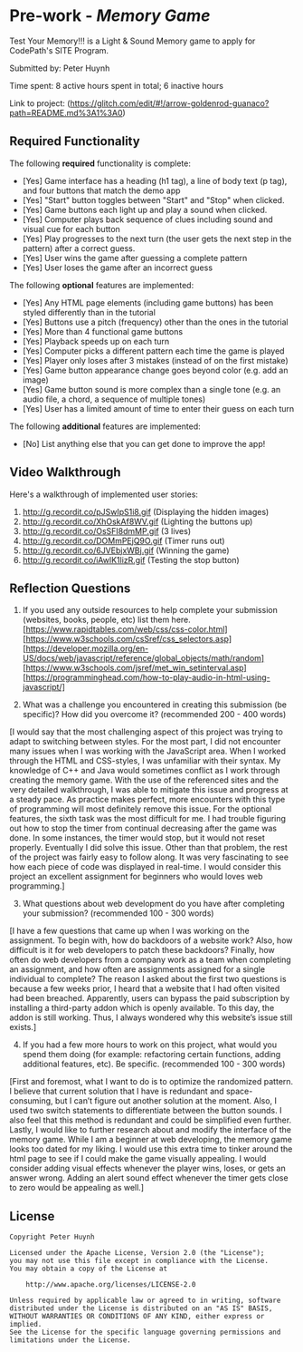 # Pre-work - *Memory Game*

Test Your Memory!!! is a Light & Sound Memory game to apply for CodePath's SITE Program. 

Submitted by: Peter Huynh

Time spent: 8 active hours spent in total; 6 inactive hours

Link to project: (https://glitch.com/edit/#!/arrow-goldenrod-guanaco?path=README.md%3A1%3A0)

## Required Functionality

The following **required** functionality is complete:

* [Yes] Game interface has a heading (h1 tag), a line of body text (p tag), and four buttons that match the demo app
* [Yes] "Start" button toggles between "Start" and "Stop" when clicked. 
* [Yes] Game buttons each light up and play a sound when clicked. 
* [Yes] Computer plays back sequence of clues including sound and visual cue for each button
* [Yes] Play progresses to the next turn (the user gets the next step in the pattern) after a correct guess. 
* [Yes] User wins the game after guessing a complete pattern
* [Yes] User loses the game after an incorrect guess

The following **optional** features are implemented:

* [Yes] Any HTML page elements (including game buttons) has been styled differently than in the tutorial
* [Yes] Buttons use a pitch (frequency) other than the ones in the tutorial
* [Yes] More than 4 functional game buttons
* [Yes] Playback speeds up on each turn
* [Yes] Computer picks a different pattern each time the game is played
* [Yes] Player only loses after 3 mistakes (instead of on the first mistake)
* [Yes] Game button appearance change goes beyond color (e.g. add an image)
* [Yes] Game button sound is more complex than a single tone (e.g. an audio file, a chord, a sequence of multiple tones)
* [Yes] User has a limited amount of time to enter their guess on each turn

The following **additional** features are implemented:

- [No] List anything else that you can get done to improve the app!

## Video Walkthrough

Here's a walkthrough of implemented user stories:
1. http://g.recordit.co/pJSwIpS1i8.gif (Displaying the hidden images)
2. http://g.recordit.co/XhOskAf8WV.gif (Lighting the buttons up)
3. http://g.recordit.co/OsSFI8dmMP.gif (3 lives)
4. http://g.recordit.co/DOMmPEjQ9O.gif (Timer runs out)
5. http://g.recordit.co/6JVEbjxWBj.gif (Winning the game)
6. http://g.recordit.co/iAwlK1lizR.gif (Testing the stop button) 
 

## Reflection Questions
1. If you used any outside resources to help complete your submission (websites, books, people, etc) list them here. 
[https://www.rapidtables.com/web/css/css-color.html]
[https://www.w3schools.com/csSref/css_selectors.asp]
[https://developer.mozilla.org/en-US/docs/web/javascript/reference/global_objects/math/random]
[https://www.w3schools.com/jsref/met_win_setinterval.asp]
[https://programminghead.com/how-to-play-audio-in-html-using-javascript/]

2. What was a challenge you encountered in creating this submission (be specific)? How did you overcome it? (recommended 200 - 400 words)

[I would say that the most challenging aspect of this project was trying to adapt to switching between styles. For the most part, I did not
encounter many issues when I was working with the JavaScript area. When I worked through the HTML and CSS-styles, I was unfamiliar with their 
syntax. My knowledge of C++ and Java would sometimes conflict as I work through creating the memory game. With the use of the referenced sites 
and the very detailed walkthrough, I was able to mitigate this issue and progress at a steady pace. As practice makes perfect, more encounters 
with this type of programming will most definitely remove this issue. For the optional features, the sixth task was the most difficult for me.
I had trouble figuring out how to stop the timer from continual decreasing after the game was done. In some instances, the timer would stop, but
it would not reset properly. Eventually I did solve this issue. Other than that problem, the rest of the project was fairly easy to follow along. 
It was very fascinating to see how each piece of code was displayed in real-time. I would consider this project an excellent assignment for beginners
who would loves web programming.]

3. What questions about web development do you have after completing your submission? (recommended 100 - 300 words)

[I have a few questions that came up when I was working on the assignment. To begin with, how do backdoors of a website work? Also, how difficult is it for
web developers to patch these backdoors? Finally, how often do web developers from a company work as a team when completing an assignment, and how often are
assignments assigned for a single individual to complete? The reason I asked about the first two questions is because a few weeks prior, I heard that a website 
that I had often visited had been breached. Apparently, users can bypass the paid subscription by installing a third-party addon which is openly available. To 
this day, the addon is still working. Thus, I always wondered why this website’s issue still exists.]

4. If you had a few more hours to work on this project, what would you spend them doing (for example: refactoring certain functions, adding additional features, etc). Be specific. (recommended 100 - 300 words)

[First and foremost, what I want to do is to optimize the randomized pattern. I believe that current solution that I have is redundant and space-consuming, but I can’t figure out another solution at the moment. 
Also, I used two switch statements to differentiate between the button sounds. I also feel that this method is redundant and could be simplified even further. Lastly, I would like to further research about and 
modify the interface of the memory game. While I am a beginner at web developing, the memory game looks too dated for my liking. I would use this extra time to tinker around the html page to see if I could make 
the game visually appealing. I would consider adding visual effects whenever the player wins, loses, or gets an answer wrong. Adding an alert sound effect whenever the timer gets close to zero would be appealing as well.]



## License

    Copyright Peter Huynh

    Licensed under the Apache License, Version 2.0 (the "License");
    you may not use this file except in compliance with the License.
    You may obtain a copy of the License at

        http://www.apache.org/licenses/LICENSE-2.0

    Unless required by applicable law or agreed to in writing, software
    distributed under the License is distributed on an "AS IS" BASIS,
    WITHOUT WARRANTIES OR CONDITIONS OF ANY KIND, either express or implied.
    See the License for the specific language governing permissions and
    limitations under the License.